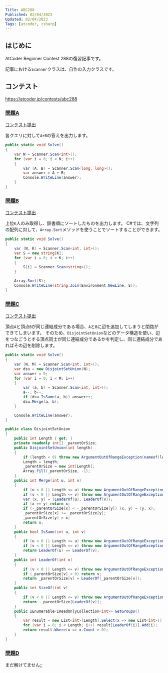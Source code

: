 ```yaml
---
Title: ABC288
Published: 02/04/2023
Updated: 02/04/2023
Tags: [atcoder, csharp]
---
```


## はじめに

AtCoder Beginner Contest 288の復習記事です。

記事における`Scanner`クラスは、自作の入力クラスです。

## コンテスト

<https://atcoder.jp/contests/abc288>

### [問題A](https://atcoder.jp/contests/abc288/tasks/abc288_a)

[コンテスト提出](https://atcoder.jp/contests/ABC288/submissions/38605622)

各クエリに対して`A+B`の答えを出力します。

```csharp
public static void Solve()
{
    var N = Scanner.Scan<int>();
    for (var i = 0; i < N; i++)
    {
        var (A, B) = Scanner.Scan<long, long>();
        var answer = A + B;
        Console.WriteLine(answer);
    }
}
```

### [問題B](https://atcoder.jp/contests/abc288/tasks/abc288_b)

[コンテスト提出](https://atcoder.jp/contests/ABC288/submissions/38601324)

上位`K`人のみ取得し、辞書順にソートしたものを出力します。
C#では、文字列の配列に対して、`Array.Sort`メソッドを使うことでソートすることができます。

```csharp
public static void Solve()
{
    var (N, K) = Scanner.Scan<int, int>();
    var S = new string[K];
    for (var i = 0; i < K; i++)
    {
        S[i] = Scanner.Scan<string>();
    }

    Array.Sort(S);
    Console.WriteLine(string.Join(Environment.NewLine, S));
}
```

### [問題C](https://atcoder.jp/contests/abc288/tasks/abc288_c)

[コンテスト提出](https://atcoder.jp/contests/ABC288/submissions/38595128)

頂点`A`と頂点`B`が同じ連結成分である場合、`A`と`B`に辺を追加してしまうと閉路ができてしまいます。
そのため、`DisjointSetUnion`などのデータ構造を使い、辺をつなごうとする頂点同士が同じ連結成分であるかを判定し、同じ連結成分であればその辺を削除します。

```csharp
public static void Solve()
{
    var (N, M) = Scanner.Scan<int, int>();
    var dsu = new DisjointSetUnion(N);
    var answer = 0;
    for (var i = 0; i < M; i++)
    {
        var (a, b) = Scanner.Scan<int, int>();
        a--; b--;
        if (dsu.IsSame(a, b)) answer++;
        dsu.Merge(a, b);
    }

    Console.WriteLine(answer);
}

public class DisjointSetUnion
{
    public int Length { get; }
    private readonly int[] _parentOrSize;
    public DisjointSetUnion(int length)
    {
        if (length < 0) throw new ArgumentOutOfRangeException(nameof(length));
        Length = length;
        _parentOrSize = new int[Length];
        Array.Fill(_parentOrSize, -1);
    }
    public int Merge(int u, int v)
    {
        if (u < 0 || Length <= u) throw new ArgumentOutOfRangeException(nameof(u));
        if (v < 0 || Length <= v) throw new ArgumentOutOfRangeException(nameof(v));
        var (x, y) = (LeaderOf(u), LeaderOf(v));
        if (x == y) return x;
        if (-_parentOrSize[x] < -_parentOrSize[y]) (x, y) = (y, x);
        _parentOrSize[x] += _parentOrSize[y];
        _parentOrSize[y] = x;
        return x;
    }
    public bool IsSame(int u, int v)
    {
        if (u < 0 || Length <= u) throw new ArgumentOutOfRangeException(nameof(u));
        if (v < 0 || Length <= v) throw new ArgumentOutOfRangeException(nameof(v));
        return LeaderOf(u) == LeaderOf(v);
    }
    public int LeaderOf(int v)
    {
        if (v < 0 || Length <= v) throw new ArgumentOutOfRangeException(nameof(v));
        if (_parentOrSize[v] < 0) return v;
        return _parentOrSize[v] = LeaderOf(_parentOrSize[v]);
    }
    public int SizeOf(int v)
    {
        if (v < 0 || Length <= v) throw new ArgumentOutOfRangeException(nameof(v));
        return -_parentOrSize[LeaderOf(v)];
    }
    public IEnumerable<IReadOnlyCollection<int>> GetGroups()
    {
        var result = new List<int>[Length].Select(x => new List<int>()).ToArray();
        for (var i = 0; i < Length; i++) result[LeaderOf(i)].Add(i);
        return result.Where(x => x.Count > 0);
    }
}
```

### [問題D](https://atcoder.jp/contests/abc288/tasks/abc288_d)

まだ解けてません;;

<!-- [コンテスト提出]()  
[復習提出]()

```csharp
``` -->
